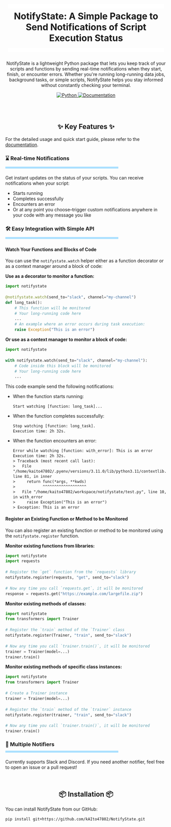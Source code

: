 
<h1 align="center">
  <a href="https://github.com/kAIto47802/NotifyState/blob/main/README.md">
    <img width="97%" height="14px" src="docs/_images/titleLine3t.svg">
  </a>
  NotifyState: A Simple Package to Send Notifications of Script Execution Status
  <a href="https://github.com/kAIto47802/NotifyState/blob/main/README.md">
    <img width="97%" height="14px" src="docs/_images/titleLine3t.svg">
  </a>
</h1>

<p align="center">
  NotifyState is a lightweight Python package that lets you keep track of your scripts and functions by sending real-time notifications when they start, finish, or encounter errors.
  Whether you're running long-running data jobs, background tasks, or simple scripts, NotifyState helps you stay informed without constantly checking your terminal.
</p>

<div align="center">
  <a target="_blank" href="https://www.python.org">
    <img src="https://img.shields.io/badge/python-3.9%20%7C%203.10%20%7C%203.11%20%7C%203.12-blue" alt="Python"/>
  </a>
  <a href="https://kaito47802.github.io/NotifyState/index.html">
    <img src="https://img.shields.io/badge/docs-latest-brightgreen?logo=read-the-docs" alt="Documentation"/>
  </a>
</div>

<br><br>

<h2 align="center">
  ✨ Key Features ✨
</h2>

For the detailed usage and quick start guide, please refer to the [documentation](https://kaito47802.github.io/notifystate/index.html).


<h3>
  <div>⌛ Real-time Notifications</div>
  <a href="https://github.com/kAIto47802/NotifyState/blob/main/README.md">
    <img width="70%" height="6px" src="docs/_images/line3.svg">
</a>
</h3>

Get instant updates on the status of your scripts.
You can receive notifications when your script:

- Starts running
- Completes successfully
- Encounters an error
- Or at any point you choose–trigger custom notifications anywhere in your code with any message you like


<h3>
  <div>🛠️ Easy Integration with Simple API</div>
  <a href="https://github.com/kAIto47802/NotifyState/blob/main/README.md">
    <img width="70%" height="6px" src="docs/_images/line3.svg">
  </a>
</h3>

#### Watch Your Functions and Blocks of Code

You can use the `notifystate.watch` helper either as a function decorator or as a context manager around a block of code:

**Use as a decorator to monitor a function:**

```python
import notifystate

@notifystate.watch(send_to="slack", channel="my-channel")
def long_task():
    # This function will be monitored
    # Your long-running code here
    ...
    # An example where an error occurs during task execution:
    raise Exception("This is an error")
```

**Or use as a context manager to monitor a block of code:**

```python
import notifystate

with notifystate.watch(send_to="slack", channel="my-channel"):
    # Code inside this block will be monitored
    # Your long-running code here
    ...
```

This code example send the following notifications:

- When the function starts running:

   ```text
   Start watching [function: long_task]...
   ```

- When the function completes successfully:

   ```text
   Stop watching [function: long_task].
   Execution time: 2h 32s.
   ```

- When the function encounters an error:

   ```text
   Error while watching [function: with_error]: This is an error
   Execution time: 2h 32s.
   > Traceback (most recent call last):
   >   File "/home/kaito47802/.pyenv/versions/3.11.0/lib/python3.11/contextlib.py", line 81, in inner
   >     return func(*args, **kwds)
   >            ^^^^^^^^^^^^^^^^^^^
   >   File "/home/kaito47802/workspace/notifystate/test.py", line 10, in with_error
   >     raise Exception("This is an error")
   > Exception: This is an error
   ```

#### Register an Existing Function or Method to be Monitored

You can also register an existing function or method to be monitored using the `notifystate.register` function.

**Monitor existing functions from libraries:**

```python
import notifystate
import requests

# Register the `get` function from the `requests` library
notifystate.register(requests, "get", send_to="slack")

# Now any time you call `requests.get`, it will be monitored
response = requests.get("https://example.com/largefile.zip")
```

**Monitor existing methods of classes:**

```python
import notifystate
from transformers import Trainer

# Register the `train` method of the `Trainer` class
notifystate.register(Trainer, "train", send_to="slack")

# Now any time you call `trainer.train()`, it will be monitored
trainer = Trainer(model=...)
trainer.train()
```

**Monitor existing methods of specific class instances:**

```python
import notifystate
from transformers import Trainer

# Create a Trainer instance
trainer = Trainer(model=...)

# Register the `train` method of the `trainer` instance
notifystate.register(trainer, "train", send_to="slack")

# Now any time you call `trainer.train()`, it will be monitored
trainer.train()
```




<h3>
  <div>🔔 Multiple Notifiers</div>
  <a href="https://github.com/kAIto47802/NotifyState/blob/main/README.md">
    <img width="70%" height="6px" src="docs/_images/line3.svg">
  </a>
</h3>


Currently supports Slack and Discord. If you need another notifier, feel free to open an issue or a pull request!

<br>

<h2 align="center">
  📦 Installation 📦
</h2>

You can install NotifyState from our GitHub:

```bash
pip install git+https://github.com/kAIto47802/NotifyState.git
```